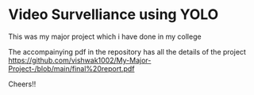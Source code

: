 # Video Survelliance using YOLO 




This was my major project which i have done in my college

The accompainying pdf  in the repository has all the details of the project 
https://github.com/vishwak1002/My-Major-Project-/blob/main/final%20report.pdf

Cheers!!
